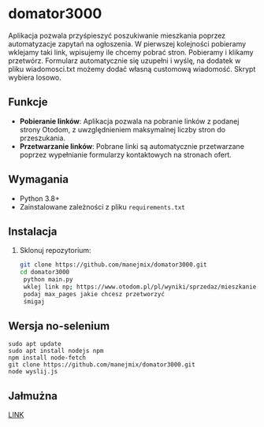 # domator3000

Aplikacja pozwala przyśpieszyć poszukiwanie mieszkania poprzez automatyzacje zapytań na ogłoszenia. W pierwszej kolejności pobieramy wklejamy taki link, wpisujemy ile chcemy pobrać stron. Pobieramy i klikamy przetwórz. Formularz automatycznie się uzupełni i wyślę, na dodatek w pliku wiadomosci.txt możemy dodać własną customową wiadomość. Skrypt wybiera losowo. 

## Funkcje

- **Pobieranie linków**: Aplikacja pozwala na pobranie linków z podanej strony Otodom, z uwzględnieniem maksymalnej liczby stron do przeszukania.
- **Przetwarzanie linków**: Pobrane linki są automatycznie przetwarzane poprzez wypełnianie formularzy kontaktowych na stronach ofert.

## Wymagania

- Python 3.8+
- Zainstalowane zależności z pliku `requirements.txt`

## Instalacja

1. Sklonuj repozytorium:
   ```bash
   git clone https://github.com/manejmix/domator3000.git
   cd domator3000
    python main.py
    wklej link np; https://www.otodom.pl/pl/wyniki/sprzedaz/mieszkanie/mazowieckie/warszawa/warszawa/warszawa
    podaj max_pages jakie chcesz przetworzyć
    śmigaj
   ```


## Wersja no-selenium
   ```
   sudo apt update
   sudo apt install nodejs npm
   npm install node-fetch
   git clone https://github.com/manejmix/domator3000.git
   node wyslij.js
   ```

   
## Jałmużna
[LINK](https://buycoffee.to/manejmix)


         
